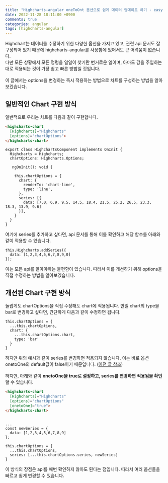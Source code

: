 ```yaml
---
title: "Highcharts-angular oneToOnt 옵션으로 쉽게 데이터 업데이트 하기 - easy update with oneToOne Option"
date: 2022-11-28 18:11:00 +0900
comments: true
categories: angular
tags: [highcharts-angular]
---
```


Highchart는 데이터를 수정하기 위한 다양한 옵션을 가지고 있고, 관련 api 문서도 잘 구성되어 있기 때문에 highcharts-angular를 사용함에 있어서도 큰 어려움이 없습니다.<br/>
다만 모든 상황에서 모든 명령을 일일이 찾기란 번거로운 일이며, 아마도 값을 주입하는대로 적용되는 것이 가장 쉽고 빠른 방법일 것입니다.<br/>
<br/>
이 글에서는 options을 변경하는 즉시 적용하는 방법으로 차트를 구성하는 방법을 알아보겠습니다. <br/>

## 일반적인 Chart 구현 방식
일반적으로 우리는 차트를 다음과 같이 구현합니다.<br/>

```html
<highcharts-chart 
  [Highcharts]="Highcharts"
  [options]="chartOptions">
</highcharts-chart>
```
```tsx
export class HighchartsComponent implements OnInit {
  Highcharts = Highcharts;
  chartOptions: Highcharts.Options;

   ngOnInit(): void {

    this.chartOptions = {
      chart: {
        renderTo: 'chart-line',
        type: 'line',
      },
      series: [{
        data: [7.0, 6.9, 9.5, 14.5, 18.4, 21.5, 25.2, 26.5, 23.3, 18.3, 13.9, 9.6]
      }],
    }
  }
}
```

여기에 series를 추가하고 싶다면, api 문서를 통해 이를 확인하고 해당 함수를 아래와 같이 적용할 수 있습니다.<br/>

```tsx
this.Highcharts.addSeries({
  data: [1,2,3,4,5,6,7,8,9,0]
});

```

이는 모든 api를 알아야하는 불편함이 있습니다. 따라서 이를 개선하기 위해 options을 직접 수정하는 방법을 알아보겠습니다.<br/>


## 개선된 Chart 구현 방식
놀랍게도 chartOptions을 직접 수정해도 chart에 적용됩니다. 만일 chart의 type을 bar로 변경하고 싶다면, 간단하게 다음과 같이 수정하면 됩니다.<br/>

```tsx
this.chartOptions = {
  ...this.chartOptions,
  chart: {
    ...this.chartOptions.chart,
    type: 'bar'
  }
}
```

하지만 위의 예시과 같이 series를 변경하면 적용되지 않습니다. 이는 바로 옵션 onetoOne의 default값이 false이기 때문입니다. ([이전 글 참조](/highcharts-angular)) <br/>
<br/>
하지만, 아래와 같이 <b>onetoOne을 true로 설정하고, series를 변경하면 적용됨을 확인</b>할 수 있습니다.<br/>

```html
<highcharts-chart 
  [Highcharts]="Highcharts"
  [options]="chartOptions"
  [onetoOne]="true">
</highcharts-chart>
```

```tsx

...
const newSeries = {
  data: [1,2,3,4,5,6,7,8,9]
};

this.chartOptions = {
  ...this.chartOptions,
  series: [...this.chartOptions.series, newSeries]
}

```

이 방식의 장점은 api를 매번 확인하지 않아도 된다는 점입니다. 따라서 여러 옵션들을 빠르고 쉽게 변경할 수 있습니다.






